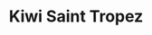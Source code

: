 ---
title: "Kiwi Saint Tropez"
url: /sainte-maxime/kiwi-saint-tropez-rue-gambetta/
shop: vêtements
---